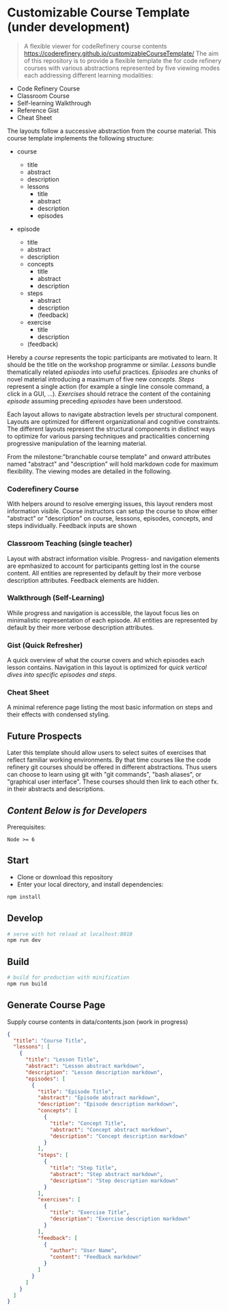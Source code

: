 # Customizable Course Template (under development)

> A flexible viewer for codeRefinery course contents
https://coderefinery.github.io/customizableCourseTemplate/
The aim of this repository is to provide a flexible template the for code refinery courses with various abstractions represented by five viewing modes each addressing different learning modalities:

 - Code Refinery Course
 - Classroom Course
 - Self-learning Walkthrough
 - Reference Gist
 - Cheat Sheet

The layouts follow a successive abstraction from the course material. This course template implements the following structure:

- course
  - title
  - abstract
  - description
  - lessons
    - title
    - abstract
    - description
    - episodes
  
- episode
  - title
  - abstract
  - description
  - concepts
    - title
    - abstract
    - description
  - steps
    - abstract
    - description
    - (feedback)
  - exercise
    - title
    - description
  - (feedback)


Hereby a *course* represents the topic participants are motivated to learn. It should be the title on the workshop programme or similar. *Lessons* bundle thematically related *episodes* into useful practices. *Episodes* are chunks of novel material introducing a maximum of five new *concepts*. *Steps* represent a single action (for example a single line console command, a click in a GUI, ...). *Exercises* should retrace the content of the containing *episode* assuming preceding *episodes* have been understood.

Each layout allows to navigate abstraction levels per structural component. Layouts are optimized for different organizational and cognitive constraints. The different layouts represent the structural components in distinct ways to optimize for various parsing techniques and practicalities concerning progressive manipulation of the learning material.   

From the milestone:"branchable course template" and onward attributes named "abstract" and "description" will hold markdown code for maximum flexibility. The viewing modes are detailed in the following.

### Coderefinery Course
With helpers around to resolve emerging issues, this layout renders most information visible. Course instructors can setup the course to show either "abstract" or "description" on course, lesssons, episodes, concepts, and steps individually. Feedback inputs are shown

### Classroom Teaching (single teacher)
Layout with abstract information visible. Progress- and navigation elements are epmhasized to account for participants getting lost in the course content. All entities are represented by default by their more verbose description attributes. Feedback elements are hidden.

### Walkthrough (Self-Learning)
While progress and navigation is accessible, the layout focus lies on minimalistic representation of each episode. All entities are represented by default by their more verbose description attributes. 

### Gist (Quick Refresher)
A quick overview of what the course covers and which episodes each lesson contains. Navigation in this layout is optimized for *quick vertical dives into specific episodes and steps*.

### Cheat Sheet
A minimal reference page listing the most basic information on steps and their effects with condensed styling. 

## Future Prospects
Later this template should allow users to select suites of exercises that reflect familiar working environments. By that time courses like the code refinery git courses should be offered in different abstractions. Thus users can choose to learn using git with "git commands", "bash aliases", or "graphical user interface". These courses should then link to each other fx. in their abstracts and descriptions.

## *Content Below is for Developers*

Prerequisites:

`Node >= 6`

## Start

 - Clone or download this repository
 - Enter your local directory, and install dependencies:

``` bash
npm install
```

## Develop

``` bash
# serve with hot reload at localhost:8010
npm run dev
```

## Build

``` bash
# build for production with minification
npm run build
```

## Generate Course Page
Supply course contents in data/contents.json (work in progress)

``` json
{
  "title": "Course Title",
  "lessons": [
    {
      "title": "Lesson Title",
      "abstract": "Lesson abstract markdown",
      "description": "Lesson description markdown",
      "episodes": [
        {
          "title": "Episode Title",
          "abstract": "Episode abstract markdown",
          "description": "Episode description markdown",
          "concepts": [
            {
              "title": "Concept Title",
              "abstract": "Concept abstract markdown",
              "description": "Concept description markdown"
            }
          ],
          "steps": [
            {
              "title": "Step Title",
              "abstract": "Step abstract markdown",
              "description": "Step description markdown"
            }
          ],
          "exercises": [
            {
              "title": "Exercise Title",
              "description": "Exercise description markdown"
            }
          ],
          "feedback": [
            {
              "author": "User Name",
              "content": "Feedback markdown"
            }
          ]
        }
      ]
    }
  ]
}
```
